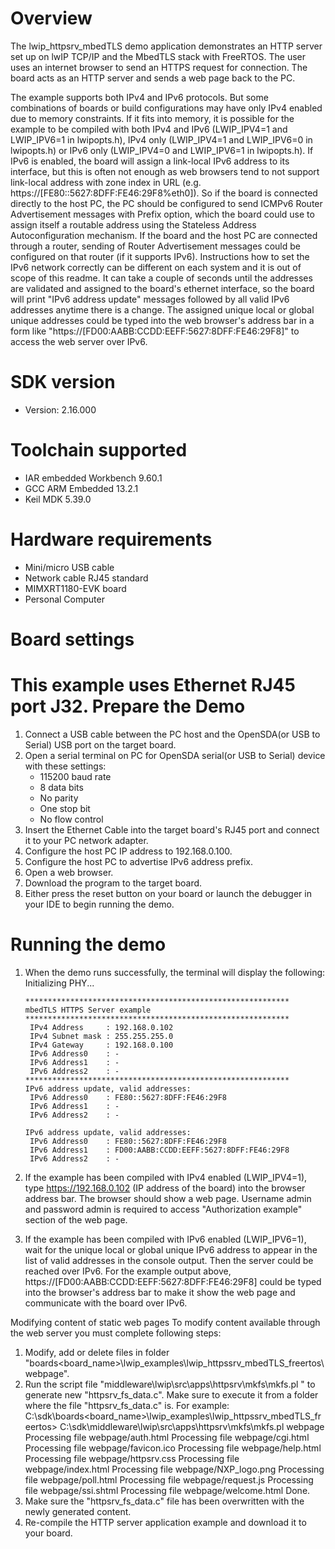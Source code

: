 Overview
========

The lwip_httpsrv_mbedTLS demo application demonstrates an HTTP server set up on lwIP TCP/IP and the MbedTLS stack with
FreeRTOS. The user uses an internet browser to send an HTTPS request for connection. The board acts as an HTTP server
and sends a web page back to the PC.

The example supports both IPv4 and IPv6 protocols. But some combinations of boards or build configurations may have
only IPv4 enabled due to memory constraints. If it fits into memory, it is possible for the example to be compiled
with both IPv4 and IPv6 (LWIP_IPV4=1 and LWIP_IPV6=1 in lwipopts.h), IPv4 only (LWIP_IPV4=1 and LWIP_IPV6=0
in lwipopts.h) or IPv6 only (LWIP_IPV4=0 and LWIP_IPV6=1 in lwipopts.h).
If IPv6 is enabled, the board will assign a link-local IPv6 address to its interface, but this is often not enough
as web browsers tend to not support link-local address with zone index in URL (e.g. https://[FE80::5627:8DFF:FE46:29F8%eth0]).
So if the board is connected directly to the host PC, the PC should be configured to send ICMPv6 Router Advertisement
messages with Prefix option, which the board could use to assign itself a routable address using the Stateless Address
Autoconfiguration mechanism. If the board and the host PC are connected through a router, sending of Router Advertisement
messages could be configured on that router (if it supports IPv6).
Instructions how to set the IPv6 network correctly can be different on each system and it is out of scope of this readme.
It can take a couple of seconds until the addresses are validated and assigned to the board's ethernet interface,
so the board will print "IPv6 address update" messages followed by all valid IPv6 addresses anytime there is a change.
The assigned unique local or global unique addresses could be typed into the web browser's address bar in a form like
"https://[FD00:AABB:CCDD:EEFF:5627:8DFF:FE46:29F8]" to access the web server over IPv6.


SDK version
===========
- Version: 2.16.000

Toolchain supported
===================
- IAR embedded Workbench  9.60.1
- GCC ARM Embedded  13.2.1
- Keil MDK  5.39.0

Hardware requirements
=====================
- Mini/micro USB cable
- Network cable RJ45 standard
- MIMXRT1180-EVK board
- Personal Computer

Board settings
==============
This example uses Ethernet RJ45 port J32.
Prepare the Demo
================
1.  Connect a USB cable between the PC host and the OpenSDA(or USB to Serial) USB port on the target board.
2.  Open a serial terminal on PC for OpenSDA serial(or USB to Serial) device with these settings:
    - 115200 baud rate
    - 8 data bits
    - No parity
    - One stop bit
    - No flow control
3.  Insert the Ethernet Cable into the target board's RJ45 port and connect it to your PC network adapter.
4.  Configure the host PC IP address to 192.168.0.100.
5.  Configure the host PC to advertise IPv6 address prefix.
6.  Open a web browser.
7.  Download the program to the target board.
8.  Either press the reset button on your board or launch the debugger in your IDE to begin running the demo.

Running the demo
================
1.  When the demo runs successfully, the terminal will display the following:
        Initializing PHY...

        ***********************************************************
        mbedTLS HTTPS Server example
        ***********************************************************
         IPv4 Address     : 192.168.0.102
         IPv4 Subnet mask : 255.255.255.0
         IPv4 Gateway     : 192.168.0.100
         IPv6 Address0    : -
         IPv6 Address1    : -
         IPv6 Address2    : -
        ***********************************************************
        IPv6 address update, valid addresses:
         IPv6 Address0    : FE80::5627:8DFF:FE46:29F8
         IPv6 Address1    : -
         IPv6 Address2    : -

        IPv6 address update, valid addresses:
         IPv6 Address0    : FE80::5627:8DFF:FE46:29F8
         IPv6 Address1    : FD00:AABB:CCDD:EEFF:5627:8DFF:FE46:29F8
         IPv6 Address2    : -

2.  If the example has been compiled with IPv4 enabled (LWIP_IPV4=1), type https://192.168.0.102 (IP address of the board) into the browser
    address bar. The browser should show a web page.
	Username admin and password admin is required to access "Authorization example" section of the web page.

3.  If the example has been compiled with IPv6 enabled (LWIP_IPV6=1), wait for the unique local or global unique IPv6 address to appear
    in the list of valid addresses in the console output. Then the server could be reached over IPv6.
    For the example output above, https://[FD00:AABB:CCDD:EEFF:5627:8DFF:FE46:29F8] could be typed into the browser's address bar to make it
    show the web page and communicate with the board over IPv6.

Modifying content of static web pages
To modify content available through the web server you must complete following steps:
  1. Modify, add or delete files in folder "boards\<board_name>\lwip_examples\lwip_httpssrv_mbedTLS_freertos\webpage".
  2. Run the script file "middleware\lwip\src\apps\httpsrv\mkfs\mkfs.pl <directory name>" to generate new "httpsrv_fs_data.c".
     Make sure to execute it from a folder where the file "httpsrv_fs_data.c" is. For example:
        C:\sdk\boards\<board_name>\lwip_examples\lwip_httpssrv_mbedTLS_freertos> C:\sdk\middleware\lwip\src\apps\httpsrv\mkfs\mkfs.pl webpage
		Processing file webpage/auth.html
		Processing file webpage/cgi.html
		Processing file webpage/favicon.ico
		Processing file webpage/help.html
		Processing file webpage/httpsrv.css
		Processing file webpage/index.html
		Processing file webpage/NXP_logo.png
		Processing file webpage/poll.html
		Processing file webpage/request.js
		Processing file webpage/ssi.shtml
		Processing file webpage/welcome.html
		Done.
  3. Make sure the "httpsrv_fs_data.c" file has been overwritten with the newly generated content.
  4. Re-compile the HTTP server application example and download it to your board.
